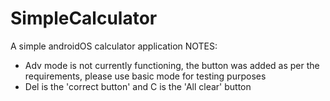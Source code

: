 # SimpleCalculator
A simple androidOS calculator application
NOTES:
 - Adv mode is not currently functioning, the button was added as per the requirements, please use basic mode for testing purposes
 - Del is the 'correct button' and C is the 'All clear' button
